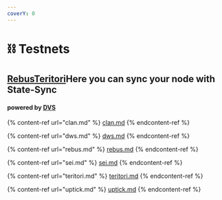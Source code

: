 ```yaml
---
coverY: 0
---
```


# ⛓ Testnets

## [Rebus](https://app.gitbook.com/s/mLaXrPDDRtBJtVYjHual/\~/changes/AuaRrBAj7o4vkAFrYWvJ/testnets/rebus)[Teritori](https://app.gitbook.com/s/mLaXrPDDRtBJtVYjHual/\~/changes/AuaRrBAj7o4vkAFrYWvJ/testnets/teritori)Here you can sync your node with State-Sync

#### powered by [DVS](https://validators.network/)

{% content-ref url="clan.md" %}
[clan.md](clan.md)
{% endcontent-ref %}

{% content-ref url="dws.md" %}
[dws.md](dws.md)
{% endcontent-ref %}

{% content-ref url="rebus.md" %}
[rebus.md](rebus.md)
{% endcontent-ref %}

{% content-ref url="sei.md" %}
[sei.md](sei.md)
{% endcontent-ref %}

{% content-ref url="teritori.md" %}
[teritori.md](teritori.md)
{% endcontent-ref %}

{% content-ref url="uptick.md" %}
[uptick.md](uptick.md)
{% endcontent-ref %}
